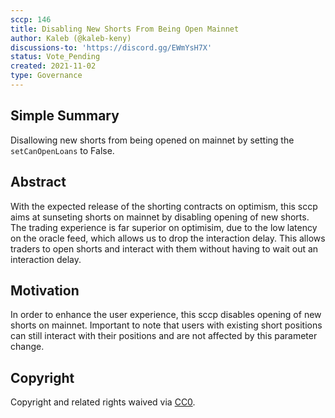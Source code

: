 ```yaml
---
sccp: 146
title: Disabling New Shorts From Being Open Mainnet
author: Kaleb (@kaleb-keny)
discussions-to: 'https://discord.gg/EWmYsH7X'
status: Vote_Pending
created: 2021-11-02
type: Governance
---
```


## Simple Summary
<!--"If you can't explain it simply, you don't understand it well enough." Provide a simplified and layman-accessible explanation of the SCCP.-->

Disallowing new shorts from being opened on mainnet by setting the `setCanOpenLoans` to False.

## Abstract
<!--A short (~200 word) description of the variable change proposed.-->

With the expected release of the shorting contracts on optimism, this sccp aims at sunseting shorts on mainnet by disabling opening of new shorts. The trading experience is far superior on optimisim, due to the low latency on the oracle feed, which allows us to drop the interaction delay. This allows traders to open shorts and interact with them without having to wait out an interaction delay.

## Motivation
<!--The motivation is critical for SCCPs that want to update variables within Synthetix. It should clearly explain why the existing variable is not incentive aligned. SCCP submissions without sufficient motivation may be rejected outright.-->

In order to enhance the user experience, this sccp disables opening of new shorts on mainnet. Important to note that users with existing short positions can still interact with their positions and are not affected by this parameter change.

## Copyright
Copyright and related rights waived via [CC0](https://creativecommons.org/publicdomain/zero/1.0/).